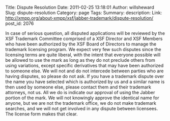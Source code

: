Title: Dispute Resolution
Date: 2011-02-25 13:18:01
Author: willsheward
Slug: dispute-resolution
Category: page
Tags: 
Summary: description:
Link: http://xmpp.org/about-xmpp/xsf/jabber-trademark/dispute-resolution/
post_id: 2076


In case of serious question, all disputed applications will be reviewed by the XSF Trademark Committee comprised of a XSF Director and XSF Members who have been authorized by the XSF Board of Directors to manage the trademark licensing program. We expect very few such disputes since the licensing terms are quite liberal, with the intent that everyone possible will be allowed to use the mark as long as they do not preclude others from using variations, except specific derivatives that may have been authorized to someone else. We will not and do not intercede between parties who are having disputes, so please do not ask. If you have a trademark dispute over the name you have selected which is authorized by us and a similar name is then used by someone else, please contact them and their trademark attorneys, not us. All we do is indicate our approval of using the Jabber portion of the mark. We will not knowingly approve the identical name for anyone, but we are not the trademark office, we do not make trademark searches, and we will not get involved in any dispute between licensees. The license form makes that clear.
